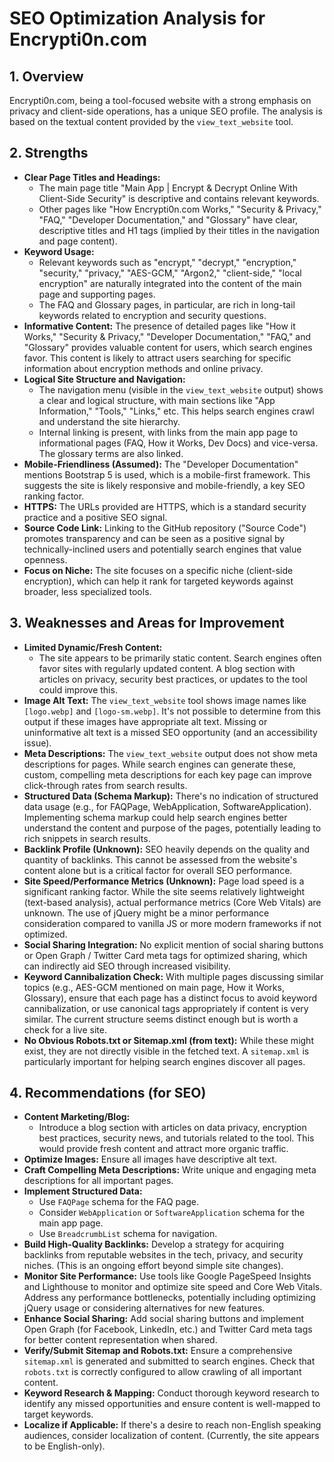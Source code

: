 # SEO Optimization Analysis for Encrypti0n.com

## 1. Overview

Encrypti0n.com, being a tool-focused website with a strong emphasis on privacy and client-side operations, has a unique SEO profile. The analysis is based on the textual content provided by the `view_text_website` tool.

## 2. Strengths

*   **Clear Page Titles and Headings:**
    *   The main page title "Main App | Encrypt & Decrypt Online With Client-Side Security" is descriptive and contains relevant keywords.
    *   Other pages like "How Encrypti0n.com Works," "Security & Privacy," "FAQ," "Developer Documentation," and "Glossary" have clear, descriptive titles and H1 tags (implied by their titles in the navigation and page content).
*   **Keyword Usage:**
    *   Relevant keywords such as "encrypt," "decrypt," "encryption," "security," "privacy," "AES-GCM," "Argon2," "client-side," "local encryption" are naturally integrated into the content of the main page and supporting pages.
    *   The FAQ and Glossary pages, in particular, are rich in long-tail keywords related to encryption and security questions.
*   **Informative Content:** The presence of detailed pages like "How it Works," "Security & Privacy," "Developer Documentation," "FAQ," and "Glossary" provides valuable content for users, which search engines favor. This content is likely to attract users searching for specific information about encryption methods and online privacy.
*   **Logical Site Structure and Navigation:**
    *   The navigation menu (visible in the `view_text_website` output) shows a clear and logical structure, with main sections like "App Information," "Tools," "Links," etc. This helps search engines crawl and understand the site hierarchy.
    *   Internal linking is present, with links from the main app page to informational pages (FAQ, How it Works, Dev Docs) and vice-versa. The glossary terms are also linked.
*   **Mobile-Friendliness (Assumed):** The "Developer Documentation" mentions Bootstrap 5 is used, which is a mobile-first framework. This suggests the site is likely responsive and mobile-friendly, a key SEO ranking factor.
*   **HTTPS:** The URLs provided are HTTPS, which is a standard security practice and a positive SEO signal.
*   **Source Code Link:** Linking to the GitHub repository ("Source Code") promotes transparency and can be seen as a positive signal by technically-inclined users and potentially search engines that value openness.
*   **Focus on Niche:** The site focuses on a specific niche (client-side encryption), which can help it rank for targeted keywords against broader, less specialized tools.

## 3. Weaknesses and Areas for Improvement

*   **Limited Dynamic/Fresh Content:**
    *   The site appears to be primarily static content. Search engines often favor sites with regularly updated content. A blog section with articles on privacy, security best practices, or updates to the tool could improve this.
*   **Image Alt Text:** The `view_text_website` tool shows image names like `[logo.webp]` and `[logo-sm.webp]`. It's not possible to determine from this output if these images have appropriate alt text. Missing or uninformative alt text is a missed SEO opportunity (and an accessibility issue).
*   **Meta Descriptions:** The `view_text_website` output does not show meta descriptions for pages. While search engines can generate these, custom, compelling meta descriptions for each key page can improve click-through rates from search results.
*   **Structured Data (Schema Markup):** There's no indication of structured data usage (e.g., for FAQPage, WebApplication, SoftwareApplication). Implementing schema markup could help search engines better understand the content and purpose of the pages, potentially leading to rich snippets in search results.
*   **Backlink Profile (Unknown):** SEO heavily depends on the quality and quantity of backlinks. This cannot be assessed from the website's content alone but is a critical factor for overall SEO performance.
*   **Site Speed/Performance Metrics (Unknown):** Page load speed is a significant ranking factor. While the site seems relatively lightweight (text-based analysis), actual performance metrics (Core Web Vitals) are unknown. The use of jQuery might be a minor performance consideration compared to vanilla JS or more modern frameworks if not optimized.
*   **Social Sharing Integration:** No explicit mention of social sharing buttons or Open Graph / Twitter Card meta tags for optimized sharing, which can indirectly aid SEO through increased visibility.
*   **Keyword Cannibalization Check:** With multiple pages discussing similar topics (e.g., AES-GCM mentioned on main page, How it Works, Glossary), ensure that each page has a distinct focus to avoid keyword cannibalization, or use canonical tags appropriately if content is very similar. The current structure seems distinct enough but is worth a check for a live site.
*   **No Obvious Robots.txt or Sitemap.xml (from text):** While these might exist, they are not directly visible in the fetched text. A `sitemap.xml` is particularly important for helping search engines discover all pages.

## 4. Recommendations (for SEO)

*   **Content Marketing/Blog:**
    *   Introduce a blog section with articles on data privacy, encryption best practices, security news, and tutorials related to the tool. This would provide fresh content and attract more organic traffic.
*   **Optimize Images:** Ensure all images have descriptive alt text.
*   **Craft Compelling Meta Descriptions:** Write unique and engaging meta descriptions for all important pages.
*   **Implement Structured Data:**
    *   Use `FAQPage` schema for the FAQ page.
    *   Consider `WebApplication` or `SoftwareApplication` schema for the main app page.
    *   Use `BreadcrumbList` schema for navigation.
*   **Build High-Quality Backlinks:** Develop a strategy for acquiring backlinks from reputable websites in the tech, privacy, and security niches. (This is an ongoing effort beyond simple site changes).
*   **Monitor Site Performance:** Use tools like Google PageSpeed Insights and Lighthouse to monitor and optimize site speed and Core Web Vitals. Address any performance bottlenecks, potentially including optimizing jQuery usage or considering alternatives for new features.
*   **Enhance Social Sharing:** Add social sharing buttons and implement Open Graph (for Facebook, LinkedIn, etc.) and Twitter Card meta tags for better content representation when shared.
*   **Verify/Submit Sitemap and Robots.txt:** Ensure a comprehensive `sitemap.xml` is generated and submitted to search engines. Check that `robots.txt` is correctly configured to allow crawling of all important content.
*   **Keyword Research & Mapping:** Conduct thorough keyword research to identify any missed opportunities and ensure content is well-mapped to target keywords.
*   **Localize if Applicable:** If there's a desire to reach non-English speaking audiences, consider localization of content. (Currently, the site appears to be English-only).
